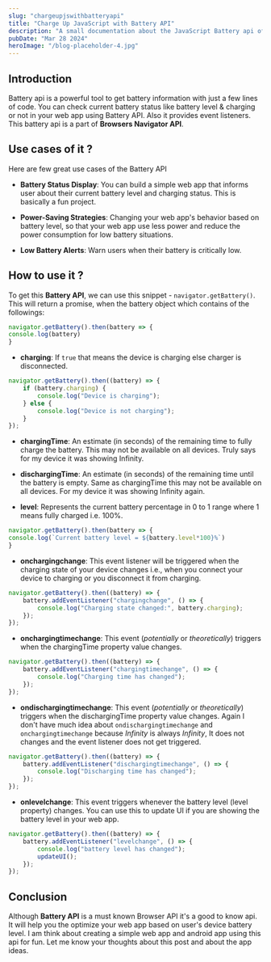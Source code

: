 ```yaml
---
slug: "chargeupjswithbatteryapi"
title: "Charge Up JavaScript with Battery API"
description: "A small documentation about the JavaScript Battery api of the browser."
pubDate: "Mar 28 2024"
heroImage: "/blog-placeholder-4.jpg"
---
```


## Introduction

Battery api is a powerful tool to get battery information with just a few lines of code. You can check current battery status like battery level & charging or not in your web app using Battery API. Also it provides event listeners. This battery api is a part of **Browsers Navigator API**.

## Use cases of it ?

Here are few great use cases of the Battery API

- **Battery Status Display**: You can build a simple web app that informs user about their current battery level and charging status. This is basically a fun project.

- **Power-Saving Strategies**: Changing your web app's behavior based on battery level, so that your web app use less power and reduce the power consumption for low battery situations.

- **Low Battery Alerts**: Warn users when their battery is critically low.

## How to use it ?

To get this **Battery API**, we can use this snippet - `navigator.getBattery()`. This will return a promise, when the battery object which contains of the followings:

```javascript
navigator.getBattery().then(battery => {
console.log(battery)
}
```

- **charging**: If `true` that means the device is charging else charger is disconnected.

```javascript
navigator.getBattery().then((battery) => {
	if (battery.charging) {
		console.log("Device is charging");
	} else {
		console.log("Device is not charging");
	}
});
```

- **chargingTime**: An estimate (in seconds) of the remaining time to fully charge the battery. This may not be available on all devices. Truly says for my device it was showing Infinity.

- **dischargingTime**: An estimate (in seconds) of the remaining time until the battery is empty. Same as chargingTime this may not be available on all devices. For my device it was showing Infinity again.

- **level**: Represents the current battery percentage in 0 to 1 range where 1 means fully charged i.e. 100%.

```javascript
navigator.getBattery().then(battery => {
console.log(`Current battery level = ${battery.level*100}%`)
}
```

- **onchargingchange**: This event listener will be triggered when the charging state of your device changes i.e., when you connect your device to charging or you disconnect it from charging.

```javascript
navigator.getBattery().then((battery) => {
	battery.addEventListener("chargingchange", () => {
		console.log("Charging state changed:", battery.charging);
	});
});
```

- **onchargingtimechange**: This event (_potentially_ or _theoretically_) triggers when the chargingTime property value changes.

```javascript
navigator.getBattery().then((battery) => {
	battery.addEventListener("chargingtimechange", () => {
		console.log("Charging time has changed");
	});
});
```

- **ondischargingtimechange**: This event (_potentially_ or _theoretically_) triggers when the dischargingTime property value changes. Again I don't have much idea about `ondischargingtimechange` and `onchargingtimechange` because _Infinity_ is always _Infinity_, It does not changes and the event listener does not get triggered.

```javascript
navigator.getBattery().then((battery) => {
	battery.addEventListener("dischargingtimechange", () => {
		console.log("Discharging time has changed");
	});
});
```

- **onlevelchange**: This event triggers whenever the battery level (level property) changes. You can use this to update UI if you are showing the battery level in your web app.

```javascript
navigator.getBattery().then((battery) => {
	battery.addEventListener("levelchange", () => {
		console.log("battery level has changed");
		updateUI();
	});
});
```

## Conclusion

Although **Battery API** is a must known Browser API it's a good to know api. It will help you the optimize your web app based on user's device battery level. I am think about creating a simple web app and android app using this api for fun. Let me know your thoughts about this post and about the app ideas.
